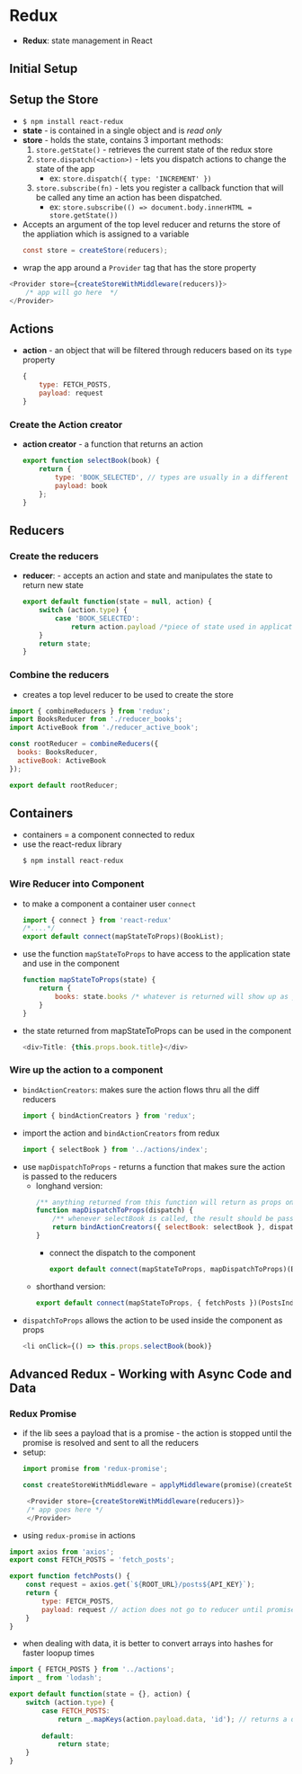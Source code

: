 # Redux 

- **Redux**: state management in React 

## Initial Setup 



## Setup the Store
- `$ npm install react-redux`
- **state** -  is contained in a single object and is *read only*
- **store** - holds the state, contains 3 important methods: 
    1. `store.getState()` - retrieves the current state of the redux store 
    2. `store.dispatch(<action>)` - lets you dispatch actions to change the state of the app 
        - ex: `store.dispatch({ type: 'INCREMENT' })`
    3. `store.subscribe(fn)` - lets you register a callback function that will be called any time an action has been dispatched.  
        - ex: `store.subscribe(() => document.body.innerHTML = store.getState())`
- Accepts an argument of the top level reducer and returns the store of the appliation which is assigned to a variable
    ```java
    const store = createStore(reducers);
    ```
- wrap the app around a `Provider` tag that has the store property 
```javascript 
<Provider store={createStoreWithMiddleware(reducers)}>
    /* app will go here  */
</Provider>
```
## Actions 
 - **action** - an object that will be filtered through reducers based on its `type` property 
    ```javascript
    {
        type: FETCH_POSTS,
        payload: request 
    }
    ```
### Create the Action creator
- **action creator** - a function that returns an action 
    ```javascript
    export function selectBook(book) {
        return {
            type: 'BOOK_SELECTED', // types are usually in a different file
            payload: book
        };
    }
    ```

## Reducers 
### Create the reducers
- **reducer**: - accepts an action and state and manipulates the state to return new state 
    ```javascript
    export default function(state = null, action) {
        switch (action.type) {
            case 'BOOK_SELECTED': 
                return action.payload /*piece of state used in application */
        }
        return state;
    }
    ```

### Combine the reducers 
- creates a top level reducer to be used to create the store 
```javascript
import { combineReducers } from 'redux';
import BooksReducer from './reducer_books';
import ActiveBook from './reducer_active_book';

const rootReducer = combineReducers({
  books: BooksReducer,
  activeBook: ActiveBook
});

export default rootReducer;
```

## Containers
- containers = a component connected to redux
- use the react-redux library
    ```javascript
    $ npm install react-redux
    ```

### Wire Reducer into Component
- to make a component a container user `connect`
    ```javascript
    import { connect } from 'react-redux'
    /*....*/
    export default connect(mapStateToProps)(BookList);
    ```
- use the function `mapStateToProps` to have access to the application state and use in the component 
    ```javascript
    function mapStateToProps(state) {
        return {
            books: state.books /* whatever is returned will show up as props inside of BookList */
        }
    }
    ```
- the state returned from mapStateToProps can be used in the component 
    ```javascript
    <div>Title: {this.props.book.title}</div>
    ```

### Wire up the action to a component 
- `bindActionCreators`: makes sure the action flows thru all the diff reducers 
    ```javascript
    import { bindActionCreators } from 'redux';
    ```
- import the action and `bindActionCreators` from redux
    ```javascript
    import { selectBook } from '../actions/index';
    ```
- use `mapDispatchToProps` - returns a function that makes sure the action is passed to the reducers 
    - longhand version: 
        ```javascript
        /** anything returned from this function will return as props on the BookList container **/
        function mapDispatchToProps(dispatch) {
            /** whenever selectBook is called, the result should be passed (dispatched) to all of our reducers **/
            return bindActionCreators({ selectBook: selectBook }, dispatch) 
        }
        ```
        - connect the dispatch to the component 
            ```javascript
            export default connect(mapStateToProps, mapDispatchToProps)(BookList);
            ```
    - shorthand version: 
        ```javascript
        export default connect(mapStateToProps, { fetchPosts })(PostsIndex);
        ```
- `dispatchToProps` allows the action to be used inside the component as props
    ```javascript
    <li onClick={() => this.props.selectBook(book)}
    ```

## Advanced Redux - Working with Async Code and Data 

### Redux Promise 
- if the lib sees a payload that is a promise - the action is stopped until the promise is resolved and sent to all the reducers
- setup: 
    ```javascript
    import promise from 'redux-promise';

    const createStoreWithMiddleware = applyMiddleware(promise)(createStore);

     <Provider store={createStoreWithMiddleware(reducers)}>
     /* app goes here */
     </Provider>
    ```
- using `redux-promise` in actions
```javascript
import axios from 'axios';
export const FETCH_POSTS = 'fetch_posts';

export function fetchPosts() {
    const request = axios.get(`${ROOT_URL}/posts${API_KEY}`);
    return {
        type: FETCH_POSTS, 
        payload: request // action does not go to reducer until promise is resolved
    }
}
```
- when dealing with data, it is better to convert arrays into hashes for faster loopup times 
```javascript
import { FETCH_POSTS } from '../actions';
import _ from 'lodash';

export default function(state = {}, action) {
    switch (action.type) {
        case FETCH_POSTS:
            return _.mapKeys(action.payload.data, 'id'); // returns a dictionary with id being the key
            
        default:
            return state;
    }
}
```



